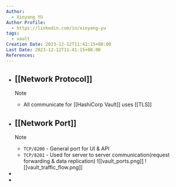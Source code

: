 ```yaml
---
Author:
  - Xinyang YU
Author Profile:
  - https://linkedin.com/in/xinyang-yu
tags:
  - vault
Creation Date: 2023-12-12T11:41:15+08:00
Last Date: 2023-12-12T11:41:15+08:00
References:
---
```


- ## [[Network Protocol]]
  >[!note]
  >- All communicate for [[HashiCorp Vault]] uses [[TLS]]
- ## [[Network Port]]
  >[!note]
  >- ``TCP/8200`` - General port for UI & API
  >- ``TCP/8201`` - Used for server to server communication(request forwarding & data replication)
  >![[vault_ports.png]]
  >![[vault_traffic_flow.png]]
-
-
